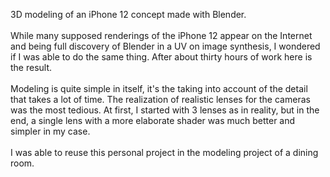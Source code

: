 3D modeling of an iPhone 12 concept made with Blender. 
<br>
<br>
While many supposed renderings of the iPhone 12 appear on the Internet and being full discovery of Blender in a UV on image synthesis, I wondered if I was able to do the same thing. After about thirty hours of work here is the result. 
<br>
<br>
Modeling is quite simple in itself, it's the taking into account of the detail that takes a lot of time. The realization of realistic lenses for the cameras was the most tedious. At first, I started with 3 lenses as in reality, but in the end, a single lens with a more elaborate shader was much better and simpler in my case. 
<br>
<br>
I was able to reuse this personal project in the modeling project of a dining room.
